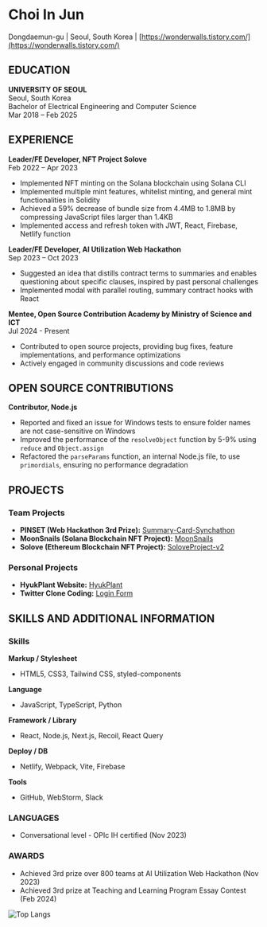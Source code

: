 # Choi In Jun
Dongdaemun-gu | Seoul, South Korea | [https://wonderwalls.tistory.com/](https://wonderwalls.tistory.com/)

## EDUCATION
**UNIVERSITY OF SEOUL**  
Seoul, South Korea  
Bachelor of Electrical Engineering and Computer Science  
Mar 2018 – Feb 2025

## EXPERIENCE
**Leader/FE Developer, NFT Project Solove**  
Feb 2022 – Apr 2023  
- Implemented NFT minting on the Solana blockchain using Solana CLI  
- Implemented multiple mint features, whitelist minting, and general mint functionalities in Solidity  
- Achieved a 59% decrease of bundle size from 4.4MB to 1.8MB by compressing JavaScript files larger than 1.4KB  
- Implemented access and refresh token with JWT, React, Firebase, Netlify function  

**Leader/FE Developer, AI Utilization Web Hackathon**  
Sep 2023 – Oct 2023  
- Suggested an idea that distills contract terms to summaries and enables questioning about specific clauses, inspired by past personal challenges  
- Implemented modal with parallel routing, summary contract hooks with React  

**Mentee, Open Source Contribution Academy by Ministry of Science and ICT**  
Jul 2024 - Present  
- Contributed to open source projects, providing bug fixes, feature implementations, and performance optimizations  
- Actively engaged in community discussions and code reviews  

## OPEN SOURCE CONTRIBUTIONS
**Contributor, Node.js**  
- Reported and fixed an issue for Windows tests to ensure folder names are not case-sensitive on Windows  
- Improved the performance of the `resolveObject` function by 5-9% using `reduce` and `Object.assign`  
- Refactored the `parseParams` function, an internal Node.js file, to use `primordials`, ensuring no performance degradation  

## PROJECTS

### Team Projects
- **PINSET (Web Hackathon 3rd Prize):** [Summary-Card-Synchathon](https://github.com/TaePoong719/Summary-Card-Synchathon)  
- **MoonSnails (Solana Blockchain NFT Project):** [MoonSnails](https://github.com/TaePoong719/MoonSnails)  
- **Solove (Ethereum Blockchain NFT Project):** [SoloveProject-v2](https://github.com/free-mint-nft/SoloveProject-v2)  

### Personal Projects
- **HyukPlant Website:** [HyukPlant](https://github.com/EarlyRiser42/BrotherDentist)  
- **Twitter Clone Coding:** [Login Form](https://github.com/LateEarlyRiser/login_form)  

## SKILLS AND ADDITIONAL INFORMATION

### Skills  
**Markup / Stylesheet**  
- HTML5, CSS3, Tailwind CSS, styled-components  

**Language**  
- JavaScript, TypeScript, Python  

**Framework / Library**  
- React, Node.js, Next.js, Recoil, React Query  

**Deploy / DB**  
- Netlify, Webpack, Vite, Firebase  

**Tools**  
- GitHub, WebStorm, Slack  

### LANGUAGES
- Conversational level - OPIc IH certified (Nov 2023)  

### AWARDS
- Achieved 3rd prize over 800 teams at AI Utilization Web Hackathon (Nov 2023)  
- Achieved 3rd prize at Teaching and Learning Program Essay Contest (Feb 2024)  

![Top Langs](https://github-readme-stats.vercel.app/api/top-langs/?username=TaePoong719&layout=compact)
